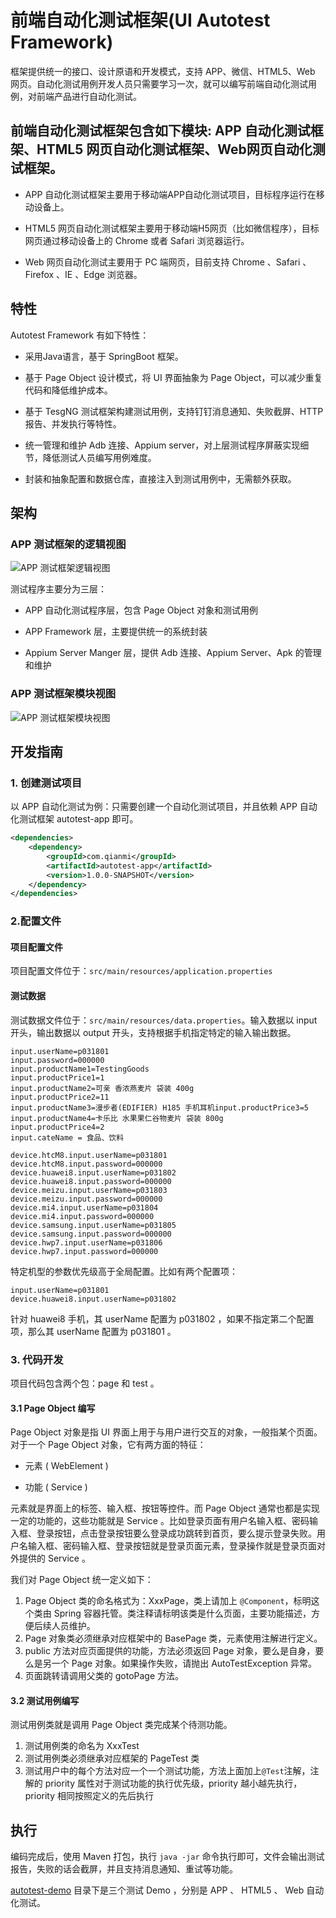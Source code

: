 # 前端自动化测试框架(UI Autotest Framework)

 框架提供统一的接口、设计原语和开发模式，支持 APP、微信、HTML5、Web 网页。自动化测试用例开发人员只需要学习一次，就可以编写前端自动化测试用例，对前端产品进行自动化测试。

## 前端自动化测试框架包含如下模块: APP 自动化测试框架、HTML5 网页自动化测试框架、Web网页自动化测试框架。  

* APP 自动化测试框架主要用于移动端APP自动化测试项目，目标程序运行在移动设备上。

* HTML5 网页自动化测试框架主要用于移动端H5网页（比如微信程序），目标网页通过移动设备上的 Chrome 或者 Safari 浏览器运行。

* Web 网页自动化测试主要用于 PC 端网页，目前支持 Chrome 、Safari 、Firefox 、IE 、Edge 浏览器。

## 特性

Autotest Framework 有如下特性：

* 采用Java语言，基于 SpringBoot 框架。

* 基于 Page Object 设计模式，将 UI 界面抽象为 Page Object，可以减少重复代码和降低维护成本。

* 基于 TesgNG 测试框架构建测试用例，支持钉钉消息通知、失败截屏、HTTP 报告、并发执行等特性。

* 统一管理和维护 Adb 连接、Appium server，对上层测试程序屏蔽实现细节，降低测试人员编写用例难度。

* 封装和抽象配置和数据仓库，直接注入到测试用例中，无需额外获取。

## 架构

### APP 测试框架的逻辑视图

![APP 测试框架逻辑视图](http://ww1.sinaimg.cn/large/44608603gy1fzhfsb86yij20qw0g5aam.jpg)

测试程序主要分为三层：

* APP 自动化测试程序层，包含 Page Object 对象和测试用例

* APP Framework 层，主要提供统一的系统封装

* Appium Server Manger 层，提供 Adb 连接、Appium Server、Apk 的管理和维护

### APP 测试框架模块视图

![APP 测试框架模块视图](http://ww1.sinaimg.cn/large/44608603gy1fzgrd7kzh6j20pp0gg0ti.jpg)

## 开发指南

### 1. 创建测试项目

以 APP 自动化测试为例：只需要创建一个自动化测试项目，并且依赖 APP 自动化测试框架 autotest-app 即可。

```xml
<dependencies>
    <dependency>
        <groupId>com.qianmi</groupId>
        <artifactId>autotest-app</artifactId>
        <version>1.0.0-SNAPSHOT</version>
    </dependency>
</dependencies>
```

### 2.配置文件

#### 项目配置文件

项目配置文件位于：`src/main/resources/application.properties`

#### 测试数据

测试数据文件位于：`src/main/resources/data.properties`。输入数据以 input 开头，输出数据以 output 开头，支持根据手机指定特定的输入输出数据。

```properties
input.userName=p031801
input.password=000000
input.productName1=TestingGoods
input.productPrice1=1
input.productName2=可亲 香浓燕麦片 袋装 400g
input.productPrice2=11
input.productName3=漫步者(EDIFIER) H185 手机耳机input.productPrice3=5
input.productName4=卡乐比 水果果仁谷物麦片 袋装 800g
input.productPrice4=2
input.cateName = 食品、饮料

device.htcM8.input.userName=p031801
device.htcM8.input.password=000000
device.huawei8.input.userName=p031802
device.huawei8.input.password=000000
device.meizu.input.userName=p031803
device.meizu.input.password=000000
device.mi4.input.userName=p031804
device.mi4.input.password=000000
device.samsung.input.userName=p031805
device.samsung.input.password=000000
device.hwp7.input.userName=p031806
device.hwp7.input.password=000000
```

特定机型的参数优先级高于全局配置。比如有两个配置项：

```properties
input.userName=p031801  
device.huawei8.input.userName=p031802
```

针对 huawei8 手机，其 userName 配置为 p031802 ，如果不指定第二个配置项，那么其 userName 配置为 p031801 。

### 3. 代码开发

项目代码包含两个包：page 和 test 。

#### 3.1  Page Object 编写

Page Object 对象是指 UI 界面上用于与用户进行交互的对象，一般指某个页面。对于一个 Page Object 对象，它有两方面的特征：

* 元素 ( WebElement )

* 功能 ( Service )

元素就是界面上的标签、输入框、按钮等控件。而 Page Object 通常也都是实现一定的功能的，这些功能就是 Service 。比如登录页面有用户名输入框、密码输入框、登录按钮，点击登录按钮要么登录成功跳转到首页，要么提示登录失败。用户名输入框、密码输入框、登录按钮就是登录页面元素，登录操作就是登录页面对外提供的 Service 。

我们对 Page Object 统一定义如下：

1. Page Object 类的命名格式为：XxxPage，类上请加上 `@Component`，标明这个类由 Spring 容器托管。类注释请标明该类是什么页面，主要功能描述，方便后续人员维护。
2. Page 对象类必须继承对应框架中的 BasePage 类，元素使用注解进行定义。
3. public 方法对应页面提供的功能，方法必须返回 Page 对象，要么是自身，要么是另一个 Page 对象。如果操作失败，请抛出 AutoTestException 异常。
4. 页面跳转请调用父类的 gotoPage 方法。

#### 3.2 测试用例编写

测试用例类就是调用 Page Object 类完成某个待测功能。

1. 测试用例类的命名为 XxxTest
2. 测试用例类必须继承对应框架的 PageTest 类
3. 测试用户中的每个方法对应一个一个测试功能，方法上面加上`@Test`注解，注解的 priority 属性对于测试功能的执行优先级，priority 越小越先执行，priority 相同按照定义的先后执行

## 执行

编码完成后，使用 Maven 打包，执行 `java -jar` 命令执行即可，文件会输出测试报告，失败的话会截屏，并且支持消息通知、重试等功能。

[autotest-demo](/autotest-demo) 目录下是三个测试 Demo ，分别是 APP 、 HTML5 、 Web 自动化测试。

